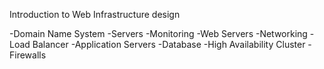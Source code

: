 Introduction to Web Infrastructure design

-Domain Name System
-Servers
-Monitoring
-Web Servers
-Networking
-Load Balancer
-Application Servers
-Database
-High Availability Cluster
-Firewalls

